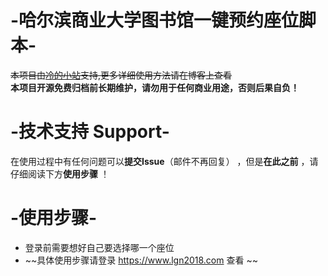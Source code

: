 # -哈尔滨商业大学图书馆一键预约座位脚本-
~~本项目由[冷的小站](https://www.lgn2018.com)支持,更多详细使用方法请在博客上查看<br>~~
**本项目开源免费归档前长期维护，请勿用于任何商业用途，否则后果自负！<br>**
# -技术支持 Support-
在使用过程中有任何问题可以**提交Issue**（邮件不再回复） ，但是**在此之前** ，请仔细阅读下方**使用步骤** ！<br>
# -使用步骤-
* 登录前需要想好自己要选择哪一个座位
* ~~具体使用步骤请登录 https://www.lgn2018.com 查看 ~~
